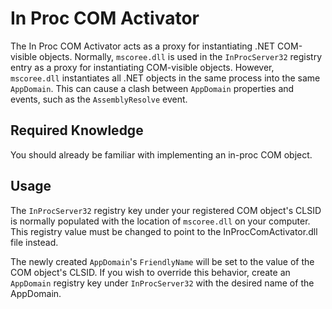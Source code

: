 ﻿# In Proc COM Activator

The In Proc COM Activator acts as a proxy for instantiating .NET COM-visible objects.  Normally, `mscoree.dll` is used in the `InProcServer32` registry entry as a proxy for instantiating COM-visible objects.  However, `mscoree.dll` instantiates all .NET objects in the same process into the same `AppDomain`.  This can cause a clash between `AppDomain` properties and events, such as the `AssemblyResolve` event.

## Required Knowledge ##

You should already be familiar with implementing an in-proc COM object.

## Usage ##

The `InProcServer32` registry key under your registered COM object's CLSID is normally populated with the location of `mscoree.dll` on your computer.  This registry value must be changed to point to the InProcComActivator.dll file instead.

The newly created `AppDomain`'s `FriendlyName` will be set to the value of the COM object's CLSID.  If you wish to override this behavior, create an `AppDomain` registry key under `InProcServer32` with the desired name of the AppDomain.
